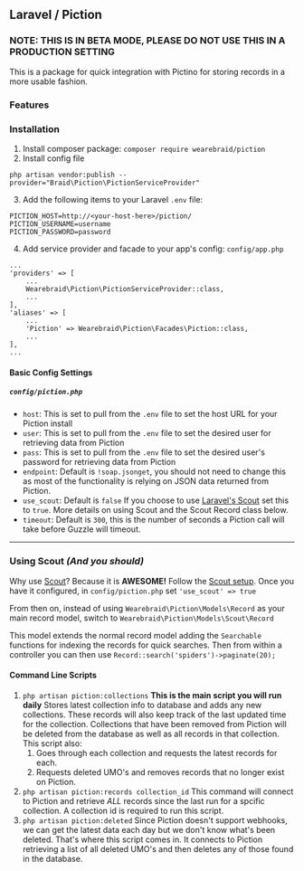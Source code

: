 ## Laravel / Piction

### **NOTE: THIS IS IN BETA MODE, PLEASE DO NOT USE THIS IN A PRODUCTION SETTING**

This is a package for quick integration with Pictino for storing records in a more usable fashion.

### Features

### Installation
1. Install composer package: `composer require wearebraid/piction`
2. Install config file 
```
php artisan vendor:publish --provider="Braid\Piction\PictionServiceProvider"
```
3. Add the following items to your Laravel `.env` file:
```
PICTION_HOST=http://<your-host-here>/piction/
PICTION_USERNAME=username
PICTION_PASSWORD=password
```
4. Add service provider and facade to your app's config: `config/app.php`
```
...
'providers' => [
	...
	Wearebraid\Piction\PictionServiceProvider::class,
	...
],
'aliases' => [
	...
	'Piction' => Wearebraid\Piction\Facades\Piction::class,
	...
],
...
```

#### Basic Config Settings
##### `config/piction.php`
* `host`: This is set to pull from the `.env` file to set the host URL for your Piction install
* `user`: This is set to pull from the `.env` file to set the desired user for retrieving data from Piction
* `pass`: This is set to pull from the `.env` file to set the desired user's password for retrieving data from Piction
* `endpoint`: Default is `!soap.jsonget`, you should not need to change this as most of the functionality is relying on JSON data returned from Piction.
* `use_scout`: Default is `false` If you choose to use [Laravel's Scout](https://github.com/laravel/scout) set this to `true`. More details on using Scout and the Scout Record class below.
* `timeout`: Default is `300`, this is the number of seconds a Piction call will take before Guzzle will timeout.

---

### Using Scout _(And you should)_

Why use [Scout](https://github.com/laravel/scout)? Because it is **AWESOME!** Follow the [Scout setup](https://laravel.com/docs/master/scout#installation). Once you have it configured, in `config/piction.php` set `'use_scout' => true`

From then on, instead of using `Wearebraid\Piction\Models\Record` as your main record model, switch to `Wearebraid\Piction\Models\Scout\Record`

This model extends the normal record model adding the `Searchable` functions for indexing the records for quick searches. Then from within a controller you can then use `Record::search('spiders')->paginate(20);`

#### Command Line Scripts
1. `php artisan piction:collections` **This is the main script you will run daily** Stores latest collection info to database and adds any new collections. These records will also keep track of the last updated time for the collection. Collections that have been removed from Piction will be deleted from the database as well as all records in that collection.  This script also:
	1. Goes through each collection and requests the latest records for each.
	2. Requests deleted UMO's and removes records that no longer exist on Piction.
2. `php artisan piction:records collection_id` This command will connect to Piction and retrieve _ALL_ records since the last run for a spcific collection. A collection id is required to run this script.
3. `php artisan piction:deleted` Since Piction doesn't support webhooks, we can get the latest data each day but we don't know what's been deleted. That's where this script comes in. It connects to Piction retrieving a list of all deleted UMO's and then deletes any of those found in the database.
